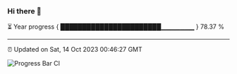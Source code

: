 ### Hi there 👋

⏳ Year progress { ███████████████████████▁▁▁▁▁▁▁ } 78.37 %

---

⏰ Updated on Sat, 14 Oct 2023 00:46:27 GMT

![Progress Bar CI](https://github.com/liununu/liununu/workflows/Progress%20Bar%20CI/badge.svg)
